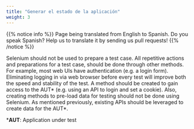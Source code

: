 ```yaml
---
title: "Generar el estado de la aplicación"
weight: 3
---
```


{{% notice info %}}
<i class="fas fa-language"></i> Page being translated from 
English to Spanish. Do you speak Spanish? Help us to translate
it by sending us pull requests!
{{% /notice %}}

Selenium should not be used to prepare a test case.  All repetitive
actions and preparations for a test case, should be done through other
methods.  For example, most web UIs have authentication (e.g. a login
form). Eliminating logging in via web browser before every test will
improve both the speed and stability of the test. A method should be
created to gain access to the AUT* (e.g. using an API to login and set a
cookie).  Also, creating methods to pre-load data for
testing should not be done using Selenium.  As mentioned previously,
existing APIs should be leveraged to create data for the AUT*.

***AUT**: Application under test
